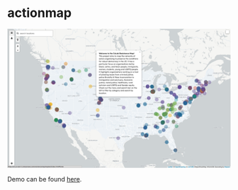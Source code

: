 # actionmap

![Alt text](screen.png?raw=true "Direct Action Organizing Map")

Demo can be found [here](https://s3.us-east-2.amazonaws.com/resistancemap/maptest/index.html "Title").
